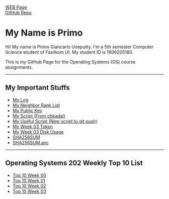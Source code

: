 ---
---
[WEB Page](https://primogu.github.io/os202/)<br>
[GitHub Repo](https://github.com/primogu/os202/)<br>

# My Name is Primo
<p>Hi! My name is Primo Giancarlo Uneputty. I'm a 5th semester Computer Science student of Fasilkom UI. My student ID is 1806205180.</p>
<p>This is my GitHub Page for the Operating Systems (OS) course assignments.</p>
<hr>

## My Important Stuffs <br>
* [My Log](TXT/mylog.txt) <br>
* [My Neighbor Rank List](TXT/myrank.txt) <br>
* [My Public Key](TXT/mypubkey.txt) <br>
* [My Script (From cbkadal)](TXT/myscript.sh) <br>
* [My Useful Script (New script to git push)](TXT/usefulscript.txt) <br>
* [My Week 03 Token](TXT/myW03token.txt) <br>
* [My Week 03 Disk Usage](TXT/myW03disk.txt) <br>
* [SHA256SUM](TXT/SHA256SUM) <br>
* [SHA256SUM.asc](TXT/SHA256SUM.asc) <br>
<hr>

## Operating Systems 202 Weekly Top 10 List <br>
* [Top 10 Week 00](W00/) <br>
* [Top 10 Week 01](W01/) <br>
* [Top 10 Week 02](W02/) <br>
* [Top 10 Week 03](W03/) <br>
